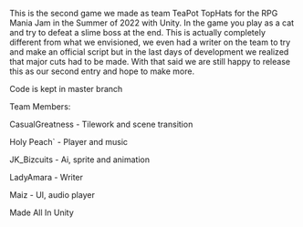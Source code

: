 This is the second game we made as team TeaPot TopHats for the RPG Mania Jam in the Summer of 2022 with Unity. In the game you play as a cat and try to defeat a slime boss at the end. This is actually completely different from what we envisioned, we even had a writer on the team to try and make an official script but in the last days of development we realized that major cuts had to be made. With that said we are still happy to release this as our second entry and hope to make more.

Code is kept in master branch

Team Members:

CasualGreatness - Tilework and scene transition

Holy Peach` - Player and music

JK_Bizcuits - Ai, sprite and animation

LadyAmara - Writer

Maiz - UI, audio player

Made All In Unity
